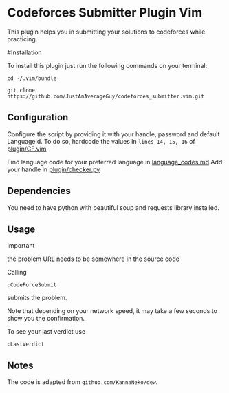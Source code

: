 # Codeforces Submitter Plugin Vim

This plugin helps you in submitting your solutions to codeforces while practicing.

#Installation

To install this plugin just run the following commands on your terminal:

`cd ~/.vim/bundle`

`git clone https://github.com/JustAnAverageGuy/codeforces_submitter.vim.git`

## Configuration

Configure the script by providing it with your handle, password and default LanguageId.
To do so, hardcode the values in `lines 14, 15, 16` of [plugin/CF.vim](plugin/CF.vim#14)

Find language code for your preferred language in [language_codes.md](language_codes.md)
Add your handle in [plugin/checker.py](plugin/checker.py)

## Dependencies

You need to have python with beautiful soup and requests library installed.

## Usage 

> [!IMPORTANT]
> the problem URL needs to be somewhere in the source code

Calling 

`:CodeForceSubmit`

submits the problem.

Note that depending on your network speed, it may take a few seconds to show you the confirmation. 

To see your last verdict use

`:LastVerdict`

## Notes

The code is adapted from `github.com/KannaNeko/dew`.
